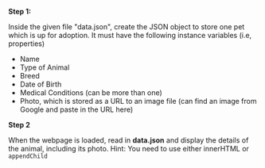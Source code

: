 **Step 1:**

Inside the given file "data.json", create the JSON object to store one pet which is up for adoption. It must have the following instance variables (i.e, properties)

- Name
- Type of Animal
- Breed
- Date of Birth
- Medical Conditions (can be more than one)
- Photo, which is stored as a URL to an image file (can find an image from Google and paste in the URL here)

**Step 2**

When the webpage is loaded, read in **data.json** and display the details of the animal, including its photo. Hint: You need to use either innerHTML or `appendChild`

